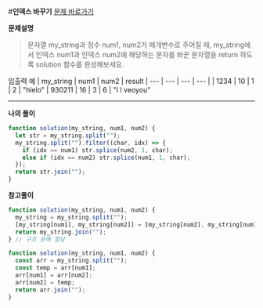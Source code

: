 #**인덱스 바꾸기**
[문제 바로가기](https://school.programmers.co.kr/learn/courses/30/lessons/120895)

**문제설명**

> 문자열 my_string과 정수 num1, num2가 매개변수로 주어질 때, my_string에서 인덱스 num1과 인덱스 num2에 해당하는 문자를 바꾼 문자열을 return 하도록 solution 함수를 완성해보세요.

입출력 예
| my_string | num1 | num2 | result
| --- | --- | --- | --- |
| 1234 | 10 | 1 | 2 | "hlelo"
| 930211 | 16 | 3 | 6 | "I l veoyou"

---

**나의 풀이**

```javascript
function solution(my_string, num1, num2) {
  let str = my_string.split("");
  my_string.split("").filter((char, idx) => {
    if (idx == num1) str.splice(num2, 1, char);
    else if (idx == num2) str.splice(num1, 1, char);
  });
  return str.join("");
}
```

**참고풀이**

```javascript
function solution(my_string, num1, num2) {
  my_string = my_string.split("");
  [my_string[num1], my_string[num2]] = [my_string[num2], my_string[num1]];
  return my_string.join("");
} // 구조 분해 할당
```

```javascript
function solution(my_string, num1, num2) {
  const arr = my_string.split("");
  const temp = arr[num1];
  arr[num1] = arr[num2];
  arr[num2] = temp;
  return arr.join("");
}
```
